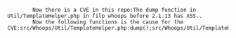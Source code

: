 
            Now there is a CVE in this repo:The dump function in Util/TemplateHelper.php in filp whoops before 2.1.13 has XSS..
            Now the following functions is the cause for the CVE:src/Whoops/Util/TemplateHelper.php:dump();src/Whoops/Util/TemplateHelper.php:dump();
            